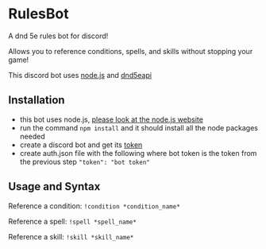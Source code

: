 # RulesBot
A dnd 5e rules bot for discord!

Allows you to reference conditions, spells, and skills without stopping your game!

This discord bot uses [node.js](nodejs.org) and [dnd5eapi](www.dnd5eapi.co)

## Installation
* this bot uses node.js, [please look at the node.js website](nodejs.org)
* run the command `npm install` and it should install all the node packages needed
* create a discord bot and get its [token](https://www.writebots.com/discord-bot-token/)
* create auth.json file with the following where bot token is the token from the previous step
   `"token": "bot token"`

## Usage and Syntax
Reference a condition:
`!condition *condition_name*`

Reference a spell:
`!spell *spell_name*`

Reference a skill:
`!skill *skill_name*`
